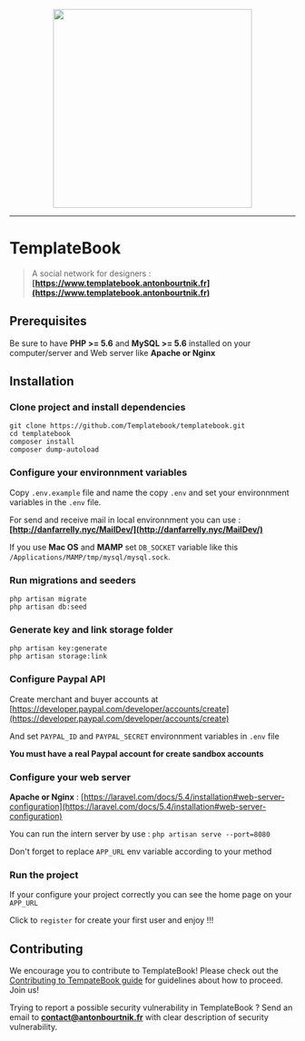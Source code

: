 <p align="center">
    <img src="https://www.templatebook.antonbourtnik.fr/img/logo.png" width="350">
</p>

<hr>

# TemplateBook

> A social network for designers : **[https://www.templatebook.antonbourtnik.fr](https://www.templatebook.antonbourtnik.fr)**

## Prerequisites

Be sure to have **PHP >= 5.6** and **MySQL >= 5.6** installed on your computer/server and Web server like **Apache or Nginx**

## Installation

### Clone project and install dependencies

```shell
git clone https://github.com/Templatebook/templatebook.git
cd templatebook
composer install
composer dump-autoload
```

### Configure your environnment variables

Copy `.env.example` file and name the copy `.env` and set your environnment variables in the `.env` file.

For send and receive mail in local environnment you can use :  **[http://danfarrelly.nyc/MailDev/](http://danfarrelly.nyc/MailDev/)**

If you use **Mac OS** and **MAMP** set `DB_SOCKET` variable like this `/Applications/MAMP/tmp/mysql/mysql.sock`.


### Run migrations and seeders

```shell
php artisan migrate
php artisan db:seed
```

### Generate key and link storage folder

```shell
php artisan key:generate
php artisan storage:link
```

### Configure Paypal API

Create merchant and buyer accounts at [https://developer.paypal.com/developer/accounts/create](https://developer.paypal.com/developer/accounts/create)

And set `PAYPAL_ID` and `PAYPAL_SECRET` environnment variables in `.env` file

**You must have a real Paypal account for create sandbox accounts**


### Configure your web server

**Apache or Nginx** : [https://laravel.com/docs/5.4/installation#web-server-configuration](https://laravel.com/docs/5.4/installation#web-server-configuration)
    
You can run the intern server by use : `php artisan serve --port=8080`

Don't forget to replace `APP_URL` env variable according to your method

### Run the project

If your configure your project correctly you can see the home page on your `APP_URL` 

Click to `register` for create your first user and enjoy !!!


## Contributing

We encourage you to contribute to TemplateBook! Please check out the [Contributing to TempateBook guide](https://github.com/Templatebook/templatebook/blob/master/contributing.md) for guidelines about how to proceed. Join us!

Trying to report a possible security vulnerability in TemplateBook ? Send an email to 
**contact@antonbourtnik.fr** with clear description of security vulnerability.

